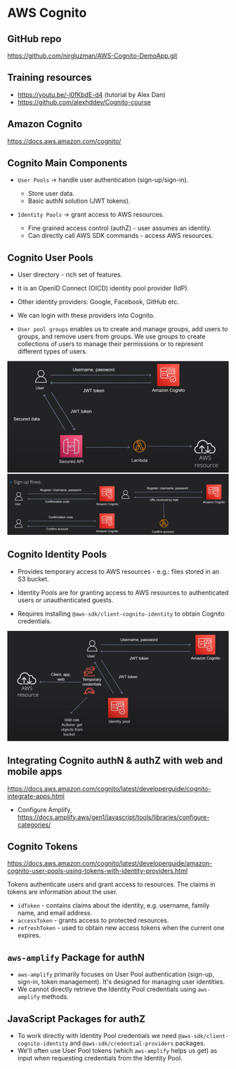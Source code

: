 # AWS Cognito

## GitHub repo

https://github.com/nirgluzman/AWS-Cognito-DemoApp.git

## Training resources

- https://youtu.be/-l0fKbdE-d4 (tutorial by Alex Dan)
- https://github.com/alexhddev/Cognito-course

## Amazon Cognito

https://docs.aws.amazon.com/cognito/

## Cognito Main Components

- `User Pools` -> handle user authentication (sign-up/sign-in).

  - Store user data.
  - Basic authN solution (JWT tokens).

- `Identity Pools` -> grant access to AWS resources.
  - Fine grained access control (authZ) - user assumes an identity.
  - Can directly call AWS SDK commands - access AWS resources.

## Cognito User Pools

- User directory - rich set of features.
- It is an OpenID Connect (OICD) identity pool provider (IdP).
- Other identity providers: Google, Facebook, GitHub etc.
- We can login with these providers into Cognito.

- `User pool groups` enables us to create and manage groups, add users to groups, and remove users
  from groups. We use groups to create collections of users to manage their permissions or to
  represent different types of users.

![](./images/cognito-user-pools.png) ![](./images/signup-flows.png)

## Cognito Identity Pools

- Provides temporary access to AWS resources - e.g.: files stored in an S3 bucket.

- Identity Pools are for granting access to AWS resources to authenticated users or unauthenticated
  guests.

- Requires installing `@aws-sdk/client-cognito-identity` to obtain Cognito credentials.

![](./images/cognito-identity-pools.png)

## Integrating Cognito authN & authZ with web and mobile apps

https://docs.aws.amazon.com/cognito/latest/developerguide/cognito-integrate-apps.html

- Configure Amplify, https://docs.amplify.aws/gen1/javascript/tools/libraries/configure-categories/

## Cognito Tokens

https://docs.aws.amazon.com/cognito/latest/developerguide/amazon-cognito-user-pools-using-tokens-with-identity-providers.html

Tokens authenticate users and grant access to resources. The claims in tokens are information about
the user.

- `idToken` - contains claims about the identity, e.g. username, family name, and email address.
- `accessToken` - grants access to protected resources.
- `refreshToken` - used to obtain new access tokens when the current one expires.

## `aws-amplify` Package for authN

- `aws-amplify` primarily focuses on User Pool authentication (sign-up, sign-in, token management).
  It's designed for managing user identities.
- We cannot directly retrieve the Identity Pool credentials using `aws-amplify` methods.

## JavaScript Packages for authZ

- To work directly with Identity Pool credentials we need `@aws-sdk/client-cognito-identity` and
  `@aws-sdk/credential-providers` packages.
- We'll often use User Pool tokens (which `aws-amplify` helps us get) as input when requesting
  credentials from the Identity Pool.
